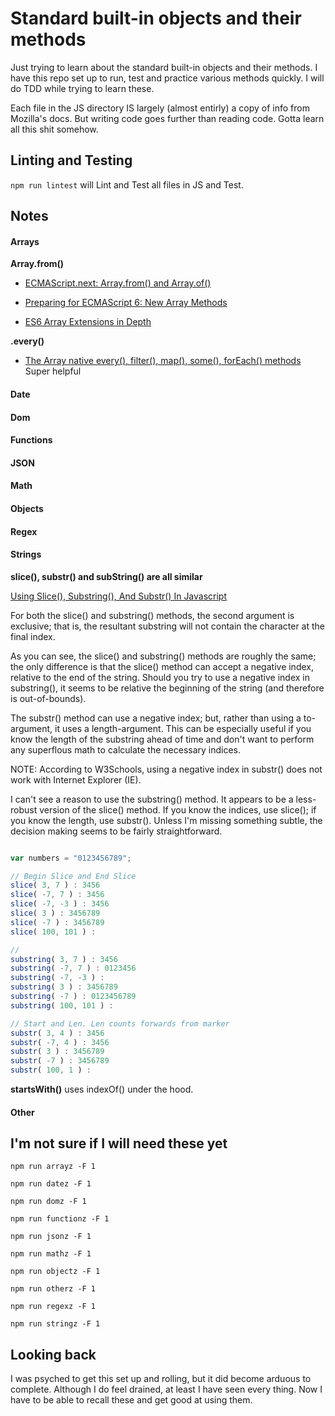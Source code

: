 # Standard built-in objects and their methods

Just trying to learn about the standard built-in objects and their methods. I have this repo set up to run, test and practice various methods quickly. I will do TDD while trying to learn these.

Each file in the JS directory IS largely (almost entirly) a copy of info from Mozilla's docs. But writing code goes further than reading code. Gotta learn all this shit somehow.


## Linting and Testing

`npm run lintest` will Lint and Test all files in JS and Test.


## Notes

#### Arrays

**Array.from()**
- [ECMAScript.next: Array.from() and Array.of()](http://www.2ality.com/2011/07/array-from.html)

- [Preparing for ECMAScript 6: New Array Methods](http://www.sitepoint.com/preparing-ecmascript-6-new-array-methods/)
- [ES6 Array Extensions in Depth](https://ponyfoo.com/articles/es6-array-extensions-in-depth)

**.every()**
- [The Array native every(), filter(), map(), some(), forEach() methods](https://coderwall.com/p/_ggh2w/the-array-native-every-filter-map-some-foreach-methods) Super helpful


#### Date

#### Dom

#### Functions

#### JSON

#### Math

#### Objects

#### Regex

#### Strings

**slice(), substr() and subString() are all similar**

[Using Slice(), Substring(), And Substr() In Javascript](http://www.bennadel.com/blog/2159-using-slice-substring-and-substr-in-javascript.htm)

For both the slice() and substring() methods, the second argument is exclusive; that is, the resultant substring will not contain the character at the final index.

As you can see, the slice() and substring() methods are roughly the same; the only difference is that the slice() method can accept a negative index, relative to the end of the string. Should you try to use a negative index in substring(), it seems to be relative the beginning of the string (and therefore is out-of-bounds).

The substr() method can use a negative index; but, rather than using a to-argument, it uses a length-argument. This can be especially useful if you know the length of the substring ahead of time and don't want to perform any superflous math to calculate the necessary indices.

NOTE: According to W3Schools, using a negative index in substr() does not work with Internet Explorer (IE).

I can't see a reason to use the substring() method. It appears to be a less-robust version of the slice() method. If you know the indices, use slice(); if you know the length, use substr(). Unless I'm missing something subtle, the decision making seems to be fairly straightforward.

```js

var numbers = "0123456789";

// Begin Slice and End Slice
slice( 3, 7 ) : 3456
slice( -7, 7 ) : 3456
slice( -7, -3 ) : 3456
slice( 3 ) : 3456789
slice( -7 ) : 3456789
slice( 100, 101 ) :

//
substring( 3, 7 ) : 3456
substring( -7, 7 ) : 0123456
substring( -7, -3 ) :
substring( 3 ) : 3456789
substring( -7 ) : 0123456789
substring( 100, 101 ) :

// Start and Len. Len counts forwards from marker
substr( 3, 4 ) : 3456
substr( -7, 4 ) : 3456
substr( 3 ) : 3456789
substr( -7 ) : 3456789
substr( 100, 1 ) :

```

**startsWith()** uses indexOf() under the hood.

#### Other






## I'm not sure if I will need these yet

`npm run arrayz -F 1`

`npm run datez -F 1`

`npm run domz -F 1`

`npm run functionz -F 1`

`npm run jsonz -F 1`

`npm run mathz -F 1`

`npm run objectz -F 1`

`npm run otherz -F 1`

`npm run regexz -F 1`

`npm run stringz -F 1`


## Looking back

I was psyched to get this set up and rolling, but it did become arduous to complete. Although I do feel drained, at least I have seen every thing. Now I have to be able to recall these and get good at using them.
